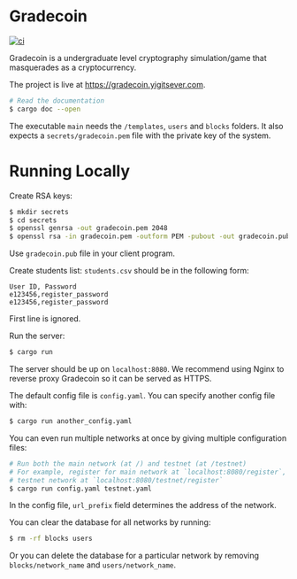 # Gradecoin
[![ci](https://github.com/yigitsever/gradecoin/actions/workflows/rust.yml/badge.svg?branch=main)](https://github.com/yigitsever/gradecoin/actions/workflows/rust.yml)

Gradecoin is a undergraduate level cryptography simulation/game that masquerades as a cryptocurrency.

The project is live at https://gradecoin.yigitsever.com.

```sh
# Read the documentation
$ cargo doc --open
```

The executable `main` needs the `/templates`, `users` and `blocks` folders. It also expects a `secrets/gradecoin.pem` file with the private key of the system.


# Running Locally

Create RSA keys:
```sh
$ mkdir secrets
$ cd secrets
$ openssl genrsa -out gradecoin.pem 2048
$ openssl rsa -in gradecoin.pem -outform PEM -pubout -out gradecoin.pub
```
Use `gradecoin.pub` file in your client program.

Create students list: `students.csv` should be in the following form:
```
User ID, Password
e123456,register_password
e123456,register_password
```
First line is ignored.

Run the server:
```sh
$ cargo run
```

The server should be up on `localhost:8080`.
We recommend using Nginx to reverse proxy Gradecoin so it can be served as HTTPS.

The default config file is `config.yaml`.
You can specify another config file with:
```sh
$ cargo run another_config.yaml
```

You can even run multiple networks at once by giving multiple configuration files:
```sh
# Run both the main network (at /) and testnet (at /testnet)
# For example, register for main network at `localhost:8080/register`,
# testnet network at `localhost:8080/testnet/register`
$ cargo run config.yaml testnet.yaml
```
In the config file, `url_prefix` field determines the address of the network.

You can clear the database for all networks by running:
```sh
$ rm -rf blocks users
```
Or you can delete the database for a particular network by removing `blocks/network_name` and `users/network_name`.
